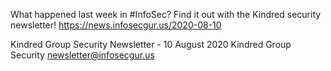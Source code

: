 What happened last week in #InfoSec? Find it out with the Kindred security newsletter!
https://news.infosecgur.us/2020-08-10

Kindred Group Security Newsletter -  10 August 2020
Kindred Group Security
newsletter@infosecgur.us

